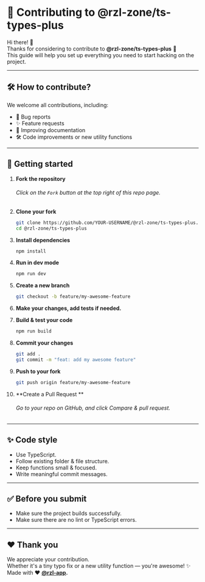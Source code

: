 # 🙌 Contributing to @rzl-zone/ts-types-plus

Hi there! 🎉  
Thanks for considering to contribute to **@rzl-zone/ts-types-plus** 🚀  
This guide will help you set up everything you need to start hacking on the project.

---

## 🛠 How to contribute?

We welcome all contributions, including:

- 🐛 Bug reports
- ✨ Feature requests
- 📝 Improving documentation
- 🛠 Code improvements or new utility functions

---

## 🚀 Getting started

1.  **Fork the repository**

    ###### Click on the `Fork` button at the top right of this repo page.

2.  **Clone your fork**

    ```bash
    git clone https://github.com/YOUR-USERNAME/@rzl-zone/ts-types-plus.git
    cd @rzl-zone/ts-types-plus
    ```

3.  **Install dependencies**
    ```bash
    npm install
    ```
4.  **Run in dev mode**
    ```bash
    npm run dev
    ```
5.  **Create a new branch**
    ```bash
    git checkout -b feature/my-awesome-feature
    ```
6.  **Make your changes, add tests if needed.**
7.  **Build & test your code**

    ```bash
    npm run build
    ```

8.  **Commit your changes**
    ```bash
    git add .
    git commit -m "feat: add my awesome feature"
    ```
9.  **Push to your fork**
    ```bash
    git push origin feature/my-awesome-feature
    ```
10. **Create a Pull Request **
    ###### Go to your repo on GitHub, and click Compare & pull request.

---

## ✨ Code style

- Use TypeScript.
- Follow existing folder & file structure.
- Keep functions small & focused.
- Write meaningful commit messages.

---

## ✅ Before you submit

- Make sure the project builds successfully.
- Make sure there are no lint or TypeScript errors.

---

## ❤️ Thank you

We appreciate your contribution.  
Whether it's a tiny typo fix or a new utility function — you're awesome! ✨  
Made with ❤️ **[@rzl-app](https://github.com/rzl-app).**
